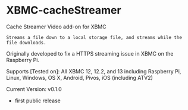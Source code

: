 XBMC-cacheStreamer
=================

Cache Streamer Video add-on for XBMC

	Streams a file down to a local storage file, and streams while the file downloads.

Originally developed to fix a HTTPS streaming issue in XBMC on the Raspberry Pi.

Supports [Tested on]:
All XBMC 12, 12.2, and 13 including Raspberry Pi, Linux, Windows, OS X, Android, Pivos, iOS (including ATV2)

Current Version:
v0.1.0
- first public release

